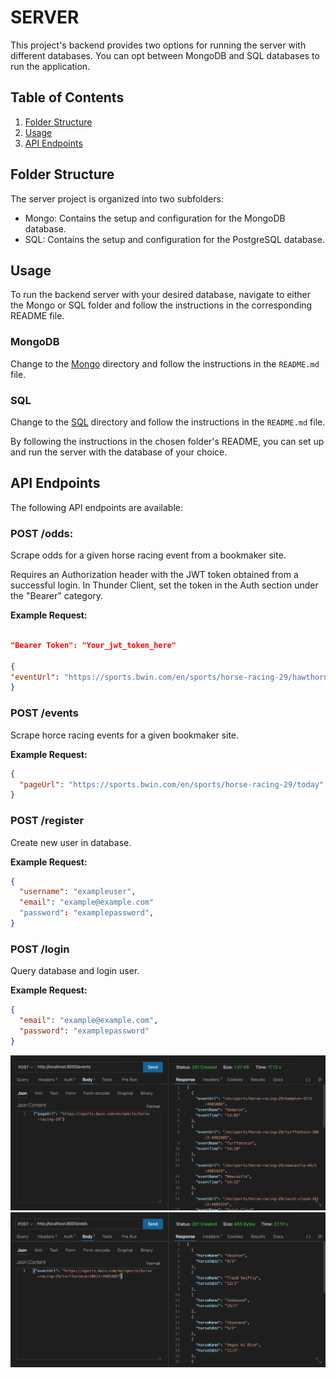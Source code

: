 # SERVER

This project's backend provides two options for running the server with different databases. You can opt between MongoDB and SQL databases to run the application.

## Table of Contents

1. [Folder Structure](#folder-structure)
2. [Usage](#usage)
3. [API Endpoints](#api-endpoints)

## Folder Structure

The server project is organized into two subfolders:

- Mongo: Contains the setup and configuration for the MongoDB database.
- SQL: Contains the setup and configuration for the PostgreSQL database.

## Usage

To run the backend server with your desired database, navigate to either the Mongo or SQL folder and follow the instructions in the corresponding README file.

### MongoDB

Change to the [Mongo](./mongo) directory and follow the instructions in the `README.md` file.

### SQL

Change to the [SQL](./sequel) directory and follow the instructions in the `README.md` file.

By following the instructions in the chosen folder's README, you can set up and run the server with the database of your choice.

## API Endpoints

The following API endpoints are available:

### POST /odds:

Scrape odds for a given horse racing event from a bookmaker site.

Requires an Authorization header with the JWT token obtained from a successful login. In Thunder Client, set the token in the Auth section under the "Bearer" category.

**Example Request:**

```json

"Bearer Token": "Your_jwt_token_here"

{
"eventUrl": "https://sports.bwin.com/en/sports/horse-racing-29/hawthorne-246/2:4991436"
}

```

### POST /events

Scrape horce racing events for a given bookmaker site.

**Example Request:**

```json
{
  "pageUrl": "https://sports.bwin.com/en/sports/horse-racing-29/today"
}
```

### POST /register

Create new user in database.

**Example Request:**

```json
{
  "username": "exampleuser",
  "email": "example@example.com"
  "password": "examplepassword",
}
```

### POST /login

Query database and login user.

**Example Request:**

```json
{
  "email": "example@example.com",
  "password": "examplepassword"
}
```

<p align="center">
  <img src="../client/src/assets/endpoint1.png"  width= 1000/>
   <img src="../client/src/assets/endpoint2.png"width= 1000 />
</p>
